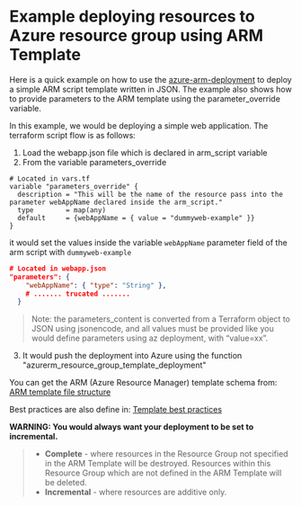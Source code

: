 # Example deploying resources to Azure resource group using ARM Template

Here is a quick example on how to use the [azure-arm-deployment](/modules/azure-arm-deployment)
to deploy a simple ARM script template written in JSON. The example also shows how to provide parameters
to the ARM template using the parameter_override variable.

In this example, we would be deploying a simple web application. The terraform script flow is as follows:
1. Load the webapp.json file which is declared in arm_script variable
2. From the variable parameters_override
```
# Located in vars.tf
variable "parameters_override" {
  description = "This will be the name of the resource pass into the parameter webAppName declared inside the arm_script."
  type        = map(any)
  default     = {webAppName = { value = "dummyweb-example" }}
}
```

it would set the values inside the variable `webAppName` parameter field of the arm script with `dummyweb-example`

```JSON
# Located in webapp.json
"parameters": {
    "webAppName": { "type": "String" },
    # ....... trucated .......
  }
```

> Note: the parameters_content is converted from a Terraform object to JSON using jsonencode, and all
> values must be provided like you would define parameters using az deployment, with “value=xx”.

3. It would push the deployment into Azure using the function "azurerm_resource_group_template_deployment"

You can get the ARM (Azure Resource Manager) template schema from:
[ARM template file structure](https://docs.microsoft.com/en-us/azure/azure-resource-manager/templates/template-syntax)

Best practices are also define in:
[Template best practices](https://docs.microsoft.com/en-us/azure/azure-resource-manager/templates/template-best-practices)

**WARNING: You would always want your deployment to be set to incremental.**
> * **Complete** - where resources in the Resource Group not specified in the ARM Template will be destroyed.
> Resources within this Resource Group which are not defined in the ARM Template will be deleted.
> * **Incremental** - where resources are additive only.
